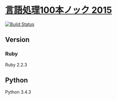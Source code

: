 # [言語処理100本ノック 2015](http://www.cl.ecei.tohoku.ac.jp/nlp100/)
[![Build Status](https://travis-ci.org/mille-f/NLP100knock.svg?branch=master)](https://travis-ci.org/mille-f/NLP100knock)
## Version

### Ruby
Ruby 2.2.3

## Python
Python 3.4.3
